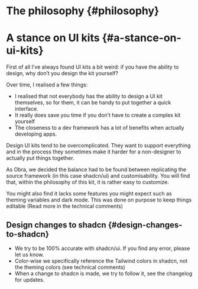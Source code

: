 # The philosophy {#philosophy}

# A stance on UI kits {#a-stance-on-ui-kits}

First of all I’ve always found UI kits a bit weird: if you have the ability to design, why don’t you design the kit yourself?

Over time, I realised a few things:

- I realised that not everybody has the ability to design a UI kit themselves, so for them, it can be handy to put together a quick interface.
- It really does save you time if you don’t have to create a complex kit yourself
- The closeness to a dev framework has a lot of benefits when actually developing apps.

Design UI kits tend to be overcomplicated. They want to support everything and in the process they sometimes make it harder for a non-designer to actually put things together.

As Obra, we decided the balance had to be found between replicating the source framework (in this case shadcn/ui) and customisability. You will find that, within the philosophy of this kit, it is rather easy to customize.

You might also find it lacks some features you might expect such as theming variables and dark mode. This was done on purpose to keep things editable (Read more in the technical comments)

## Design changes to shadcn {#design-changes-to-shadcn}

- We try to be 100% accurate with shadcn/ui. If you find any error, please let us know.
- Color-wise we specifically reference the Tailwind colors in shadcn, not the theming colors (see technical comments)
- When a change to shadcn is made, we try to follow it, see the changelog for updates.
